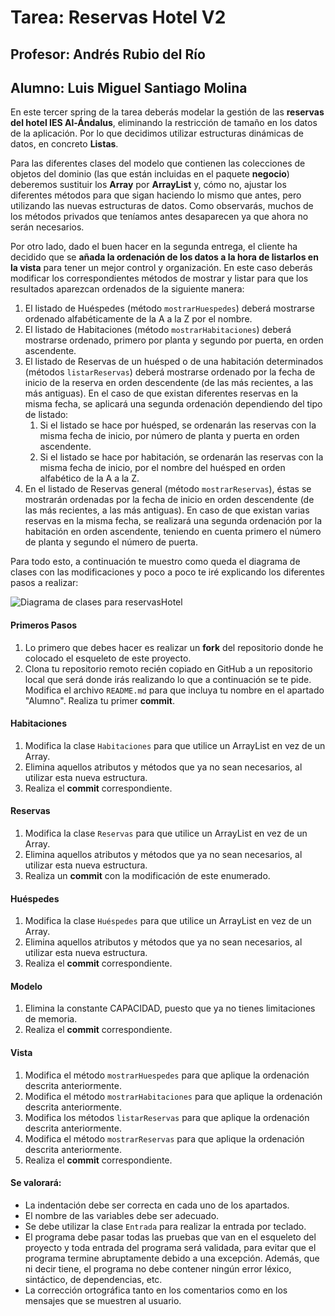 # Tarea: Reservas Hotel V2
## Profesor: Andrés Rubio del Río
## Alumno: Luis Miguel Santiago Molina

En este tercer spring de la tarea deberás modelar la gestión de las **reservas del hotel IES Al-Ándalus**, eliminando la restricción de tamaño en los datos de la aplicación. Por lo que decidimos utilizar estructuras dinámicas de datos, en concreto **Listas**.

Para las diferentes clases del modelo que contienen las colecciones de objetos del dominio (las que están incluidas en el paquete **negocio**) deberemos sustituir los **Array** por **ArrayList** y, cómo no, ajustar los diferentes métodos para que sigan haciendo lo mismo que antes, pero utilizando las nuevas estructuras de datos. Como observarás, muchos de los métodos privados que teníamos antes desaparecen ya que ahora no serán necesarios.

Por otro lado, dado el buen hacer en la segunda entrega, el cliente ha decidido que se **añada la ordenación de los datos a la hora de listarlos en la vista** para tener un mejor control y organización. En este caso deberás modificar los correspondientes métodos de mostrar y listar para que los resultados aparezcan ordenados de la siguiente manera:

1. El listado de Huéspedes (método `mostrarHuespedes`) deberá mostrarse ordenado alfabéticamente de la A a la Z por el nombre.
2. El listado de Habitaciones (método `mostrarHabitaciones`) deberá mostrarse ordenado, primero por planta y segundo por puerta, en orden ascendente.
3. El listado de Reservas de un huésped o de una habitación determinados (métodos `listarReservas`) deberá mostrarse ordenado por la fecha de inicio de la reserva en orden descendente (de las más recientes, a las más antiguas). En el caso de que existan diferentes reservas en la misma fecha, se aplicará una segunda ordenación dependiendo del tipo de listado:
   1. Si el listado se hace por huésped, se ordenarán las reservas con la misma fecha de inicio, por número de planta y puerta en orden ascendente.
   2. Si el listado se hace por habitación, se ordenarán las reservas con la misma fecha de inicio, por el nombre del huésped en orden alfabético de la A a la Z.
4. En el listado de Reservas general (método `mostrarReservas`), éstas se mostrarán ordenadas por la fecha de inicio en orden descendente (de las más recientes, a las más antiguas). En caso de que existan varias reservas en la misma fecha, se realizará una segunda ordenación por la habitación en orden ascendente, teniendo en cuenta primero el número de planta y segundo el número de puerta.

Para todo esto, a continuación te muestro como queda el diagrama de clases con las modificaciones y poco a poco te iré explicando los diferentes pasos a realizar:

![Diagrama de clases para reservasHotel](https://raw.githubusercontent.com/andresrubiodelrio/ReservasHotel_v2/master/src/main/resources/uml/ReservasHotel_v2.png)
#### Primeros Pasos
1. Lo primero que debes hacer es realizar un **fork** del repositorio donde he colocado el esqueleto de este proyecto.
2. Clona tu repositorio remoto recién copiado en GitHub a un repositorio local que será donde irás realizando lo que a continuación se te pide. Modifica el archivo `README.md` para que incluya tu nombre en el apartado "Alumno". Realiza tu primer **commit**.

#### Habitaciones
1. Modifica la clase `Habitaciones` para que utilice un ArrayList en vez de un Array.
2. Elimina aquellos atributos y métodos que ya no sean necesarios, al utilizar esta nueva estructura. 
3. Realiza el **commit** correspondiente.

#### Reservas
1. Modifica la clase `Reservas` para que utilice un ArrayList en vez de un Array.
2. Elimina aquellos atributos y métodos que ya no sean necesarios, al utilizar esta nueva estructura.
3. Realiza un **commit** con la modificación de este enumerado.

#### Huéspedes
1. Modifica la clase `Huéspedes` para que utilice un ArrayList en vez de un Array.
2. Elimina aquellos atributos y métodos que ya no sean necesarios, al utilizar esta nueva estructura.
3. Realiza el **commit** correspondiente.

#### Modelo
1. Elimina la constante CAPACIDAD, puesto que ya no tienes limitaciones de memoria.
2. Realiza el **commit** correspondiente.

#### Vista
1. Modifica el método `mostrarHuespedes` para que aplique la ordenación descrita anteriormente.
2. Modifica el método `mostrarHabitaciones` para que aplique la ordenación descrita anteriormente.
3. Modifica los métodos `listarReservas` para que aplique la ordenación descrita anteriormente.
4. Modifica el método `mostrarReservas` para que aplique la ordenación descrita anteriormente.
5. Realiza el **commit** correspondiente.

#### Se valorará:

- La indentación debe ser correcta en cada uno de los apartados.
- El nombre de las variables debe ser adecuado.
- Se debe utilizar la clase `Entrada` para realizar la entrada por teclado.
- El programa debe pasar todas las pruebas que van en el esqueleto del proyecto y toda entrada del programa será validada, para evitar que el programa termine abruptamente debido a una excepción. Además, que ni decir tiene, el programa no debe contener ningún error léxico, sintáctico, de dependencias, etc.
- La corrección ortográfica tanto en los comentarios como en los mensajes que se muestren al usuario.

